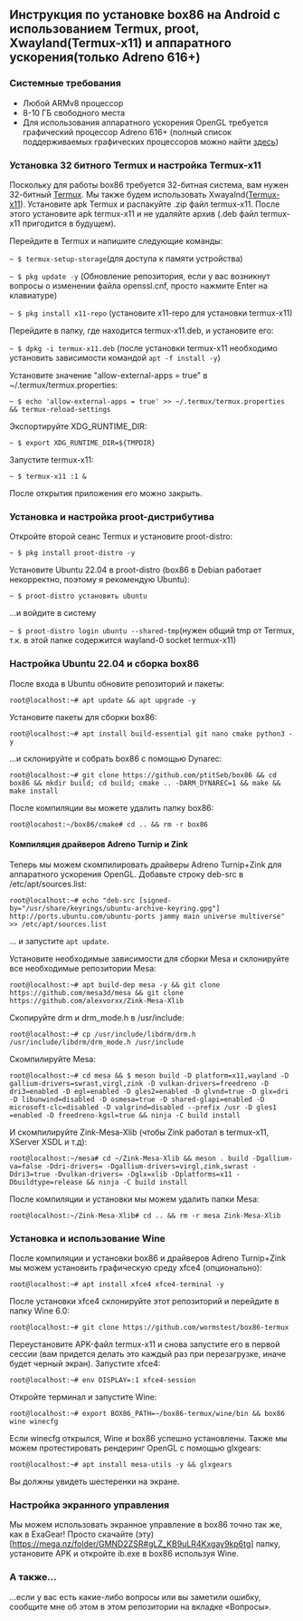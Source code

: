 ## Инструкция по установке box86 на Android с использованием Termux, proot, Xwayland(Termux-x11) и аппаратного ускорения(только Adreno 616+)
### Системные требования
- Любой ARMv8 процессор
- 8-10 ГБ свободного места
- Для использования аппаратного ускорения OpenGL требуется графический процессор Adreno 616+ (полный список поддерживаемых графических процессоров можно найти [здесь](https://www.exagear.wiki/index.php?title=Turnip(ru)#Supported_GPUs))
### Установка 32 битного Termux и настройка Termux-x11
Поскольку для работы box86 требуется 32-битная система, вам нужен 32-битный [Termux](https://github.com/termux/termux-app/releases/download/v0.118.0/termux-app_v0.118.0+github-debug_armeabi-v7a.apk). Мы также будем использовать Xwayalnd([Termux-x11](https://github.com/termux/termux-x11/actions/workflows/debug_build.yml)). Установите apk Termux и распакуйте .zip файл termux-x11. После этого установите apk termux-x11 и не удаляйте архив (.deb
файл termux-x11 пригодится в будущем).

Перейдите в Termux и напишите следующие команды:

`~ $ termux-setup-storage`(для доступа к памяти устройства)

`~ $ pkg update -y` (Обновление репозитория, если у вас возникнут вопросы о изменении файла openssl.cnf, просто нажмите Enter на клавиатуре)

`~ $ pkg install x11-repo` (установите x11-repo для установки termux-x11)

Перейдите в папку, где находится termux-x11.deb, и установите его:

`~ $ dpkg -i termux-x11.deb` (после установки termux-x11 необходимо установить зависимости командой `apt -f install -y`)

Установите значение "allow-external-apps = true" в ~/.termux/termux.properties:

`~ $ echo 'allow-external-apps = true' >> ~/.termux/termux.properties && termux-reload-settings`

Экспортируйте XDG_RUNTIME_DIR:

`~ $ export XDG_RUNTIME_DIR=${TMPDIR}`

Запустите termux-x11:

`~ $ termux-x11 :1 &`

После открытия приложения его можно закрыть.

### Установка и настройка proot-дистрибутива

Откройте второй сеанс Termux и установите proot-distro:

`~ $ pkg install proot-distro -y`

Установите Ubuntu 22.04 в proot-distro (box86 в Debian работает некорректно, поэтому я рекомендую Ubuntu):

`~ $ proot-distro установить ubuntu`

...и войдите в систему

`~ $ proot-distro login ubuntu --shared-tmp`(нужен общий tmp от Termux, т.к. в этой папке содержится wayland-0 socket termux-x11)

### Настройка Ubuntu 22.04 и сборка box86

После входа в Ubuntu обновите репозиторий и пакеты:

`root@localhost:~# apt update && apt upgrade -y`

Установите пакеты для сборки box86:

`root@localhost:~# apt install build-essential git nano cmake python3 -y`

...и склонируйте и собрать box86 с помощью Dynarec:

`root@localhost:~# git clone https://github.com/ptitSeb/box86 && cd box86 && mkdir build; cd build; cmake .. -DARM_DYNAREC=1 && make && make install`

После компиляции вы можете удалить папку box86:

`root@locahost:~/box86/cmake# cd .. && rm -r box86`

#### Компиляция драйверов Adreno Turnip и Zink
Теперь мы можем скомпилировать драйверы Adreno Turnip+Zink для аппаратного ускорения OpenGL. Добавьте строку deb-src в /etc/apt/sources.list:

`root@localhost:~# echo "deb-src [signed-by="/usr/share/keyrings/ubuntu-archive-keyring.gpg"] http://ports.ubuntu.com/ubuntu-ports jammy main universe multiverse" >> /etc/apt/sources.list`

... и запустите `apt update`.

Установите необходимые зависимости для сборки Mesa и склонируйте все необходимые репозитории Mesa:

`root@localhost:~# apt build-dep mesa -y && git clone https://github.com/mesa3d/mesa && git clone https://github.com/alexvorxx/Zink-Mesa-Xlib`

Скопируйте drm и drm_mode.h в /usr/include:

`root@localhost:~# cp /usr/include/libdrm/drm.h /usr/include/libdrm/drm_mode.h /usr/include`

Скомпилируйте Mesa:

`root@localhost:~# cd mesa && $ meson build -D platform=x11,wayland -D gallium-drivers=swrast,virgl,zink -D vulkan-drivers=freedreno -D dri3=enabled -D egl=enabled -D gles2=enabled -D glvnd=true -D glx=dri -D libunwind=disabled -D osmesa=true -D shared-glapi=enabled -D microsoft-clc=disabled -D valgrind=disabled --prefix /usr -D gles1 =enabled -D freedreno-kgsl=true && ninja -C build install`

И скомпилируйте Zink-Mesa-Xlib (чтобы Zink работал в termux-x11, XServer XSDL и т.д):

`root@localhost:~/mesa# cd ~/Zink-Mesa-Xlib && meson . build -Dgallium-va=false -Ddri-drivers= -Dgallium-drivers=virgl,zink,swrast -Ddri3=true -Dvulkan-drivers= -Dglx=xlib -Dplatforms=x11 -Dbuildtype=release && ninja -C build install`

После компиляции и установки мы можем удалить папки Mesa:

`root@localhost:~/Zink-Mesa-Xlib# cd .. && rm -r mesa Zink-Mesa-Xlib`

### Установка и использование Wine

После компиляции и установки box86 и драйверов Adreno Turnip+Zink мы можем установить графическую среду xfce4 (опционально):

`root@localhost:~# apt install xfce4 xfce4-terminal -y`

После установки xfce4 склонируйте этот репозиторий и перейдите в папку Wine 6.0:

`root@localhost:~# git clone https://github.com/wormstest/box86-termux`

Переустановите APK-файл termux-x11 и снова запустите его в первой сессии (вам придется делать это каждый раз при перезагрузке, иначе будет черный экран). Запустите xfce4:

`root@localhost:~# env DISPLAY=:1 xfce4-session`

Откройте терминал и запустите Wine:

`root@localhost:~# export BOX86_PATH=~/box86-termux/wine/bin && box86 wine winecfg`

Если winecfg открылся, Wine и box86 успешно установлены. Также мы можем протестировать рендеринг OpenGL с помощью glxgears:

`root@localhost:~# apt install mesa-utils -y && glxgears`

Вы должны увидеть шестеренки на экране.

### Настройка экранного управления
Мы можем использовать экранное управление в box86 точно так же, как в ExaGear! Просто скачайте (эту)[https://mega.nz/folder/GMND2ZSR#gLZ_KB9uLR4Kxgay9kp6tg] папку, установите APK и откройте ib.exe в box86 используя Wine.

### А также...
...если у вас есть какие-либо вопросы или вы заметили ошибку, сообщите мне об этом в этом репозитории на вкладке «Вопросы».
